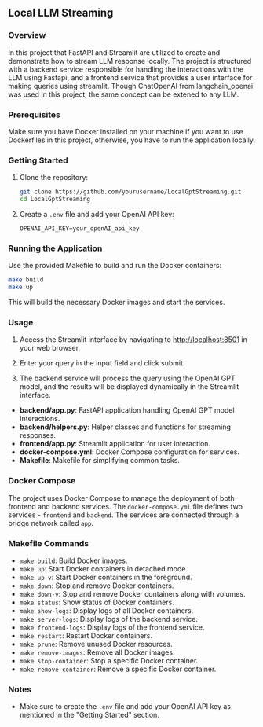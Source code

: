
## Local LLM Streaming

### Overview

In this project that FastAPI and Streamlit are utilized to create and demonstrate how to stream LLM response locally. The project is structured with a backend service responsible for handling the interactions with the LLM using Fastapi, and a frontend service that provides a user interface for making queries using streamlit. Though ChatOpenAI from langchain_openai was used in this project, the same concept can be extened to any LLM. 

### Prerequisites

Make sure you have Docker installed on your machine if you want to use Dockerfiles in this project, otherwise, you have to run the application locally.

### Getting Started

1. Clone the repository:

   ```bash
   git clone https://github.com/yourusername/LocalGptStreaming.git
   cd LocalGptStreaming
   ```

2. Create a `.env` file and add your OpenAI API key:

   ```env
   OPENAI_API_KEY=your_openAI_api_key
   ```

### Running the Application

Use the provided Makefile to build and run the Docker containers:

```bash
make build
make up
```

This will build the necessary Docker images and start the services.

### Usage

1. Access the Streamlit interface by navigating to [http://localhost:8501](http://localhost:8501) in your web browser.

2. Enter your query in the input field and click submit.

3. The backend service will process the query using the OpenAI GPT model, and the results will be displayed dynamically in the Streamlit interface.



- **backend/app.py**: FastAPI application handling OpenAI GPT model interactions.
- **backend/helpers.py**: Helper classes and functions for streaming responses.
- **frontend/app.py**: Streamlit application for user interaction.
- **docker-compose.yml**: Docker Compose configuration for services.
- **Makefile**: Makefile for simplifying common tasks.

### Docker Compose

The project uses Docker Compose to manage the deployment of both frontend and backend services. The `docker-compose.yml` file defines two services - `frontend` and `backend`. The services are connected through a bridge network called `app`.

### Makefile Commands

- `make build`: Build Docker images.
- `make up`: Start Docker containers in detached mode.
- `make up-v`: Start Docker containers in the foreground.
- `make down`: Stop and remove Docker containers.
- `make down-v`: Stop and remove Docker containers along with volumes.
- `make status`: Show status of Docker containers.
- `make show-logs`: Display logs of all Docker containers.
- `make server-logs`: Display logs of the backend service.
- `make frontend-logs`: Display logs of the frontend service.
- `make restart`: Restart Docker containers.
- `make prune`: Remove unused Docker resources.
- `make remove-images`: Remove all Docker images.
- `make stop-container`: Stop a specific Docker container.
- `make remove-container`: Remove a specific Docker container.

### Notes

- Make sure to create the `.env` file and add your OpenAI API key as mentioned in the "Getting Started" section.

